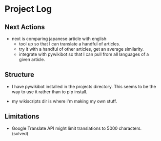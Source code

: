 # Project Log

## Next Actions
- next is comparing japanese article with english
    - tool up so that I can translate a handful of articles.
    - try it with a handful of other articles, get an average similarity.
    - integrate with pywikibot so that I can pull from all languages of a given article.































## Structure
- I have pywikibot installed in the projects directory.  This seems to be the way to use it rather than to pip install.

- my wikiscripts dir is where I'm making my own stuff.

## Limitations
- Google Translate API might limit translations to 5000 characters. (solved)